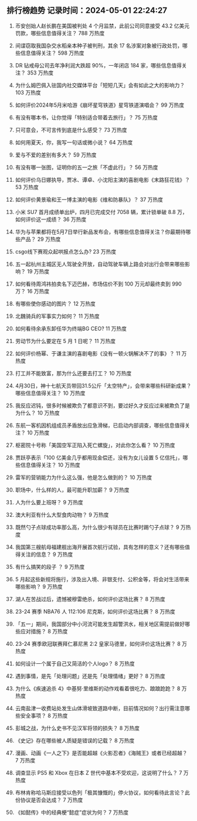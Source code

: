 
## 排行榜趋势 记录时间：2024-05-01 22:24:27
  
  1. 币安创始人赵长鹏在美国被判处 4 个月监禁，此前公司同意接受 43.2 亿美元罚款，哪些信息值得关注？ 788 万热度
    
  2. 间谍窃取我国杂交水稻亲本种子被判刑，其余 17 名涉案对象被行政处罚，哪些信息值得关注？ 598 万热度
    
  3. DR 钻戒母公司去年净利润大跌超 90%，一年闭店 184 家，哪些信息值得关注？ 353 万热度
    
  4. 为什么姆巴佩入驻国内社交媒体平台「短短几天」会有如此之大的影响力？ 103 万热度
    
  5. 如何评价2024年5月米哈游《崩坏星穹铁道》星穹铁道演唱会？ 99 万热度
    
  6. 有没有哪本书，让你觉得「特别适合带着去旅行」？ 75 万热度
    
  7. 只可意会，不可言传到底是什么感受？ 73 万热度
    
  8. 如何用夏天，你，我写一句话或微小说？ 64 万热度
    
  9. 爱与不爱的差别有多大？ 59 万热度
    
  10. 有没有哪一张图，证明你的五一之旅「不虚此行」？ 56 万热度
    
  11. 如何评价乌日娜执导，贾冰、谭卓、小沈阳主演的喜剧电影《末路狂花钱》？ 53 万热度
    
  12. 如何评价黄景瑜和王一博主演的电影《维和防暴队》？ 37 万热度
    
  13. 小米 SU7 首月成绩单出炉，四月已完成交付 7058 辆，累计锁单破 8.8 万，如何评价这一成绩？ 36 万热度
    
  14. 华为与苹果都将在5月7日举行新品发布会，有哪些信息值得关注？你最期待哪些产品？ 29 万热度
    
  15. csgo线下赛观众起哄报点怎么办? 23 万热度
    
  16. 五一起杭州主城区无人驾驶全开放，自动驾驶车辆上路会对出行会带来哪些影响？ 19 万热度
    
  17. 如何看待周鸿祎拍卖名下迈巴赫，市场估价不到 100 万元却最终卖到 990 万？ 16 万热度
    
  18. 有哪些使你感动的图片？ 12 万热度
    
  19. 北魏骑兵的军事实力如何？ 11 万热度
    
  20. 如何看待余承东卸任华为终端BG CEO? 11 万热度
    
  21. 劳动节为什么要定在 5 月 1 日呢？ 11 万热度
    
  22. 如何评价杨幂、于谦主演的喜剧电影《没有一顿火锅解决不了的事》？ 11 万热度
    
  23. 打工并不能致富，那为什么还要去打工？ 10 万热度
    
  24. 4月30日，神十七航天员带回31.5公斤「太空特产」，会带来哪些科研新成果？哪些信息值得关注？ 10 万热度
    
  25. 我反应迟钝，很多时候被欺负了都意识不到，要过好久才反应过来被欺负了是为什么？ 10 万热度
    
  26. 东航一客机因机组成员矛盾放出应急滑梯，已启动内部调查，哪些信息值得关注？ 10 万热度
    
  27. 枢密院十号称「美国空军正陷入死亡螺旋」，对此你怎么看？ 10 万热度
    
  28. 贾跃亭表示「100 亿美金几乎都用现金偿还，没有为女儿设置 5 亿信托」，哪些信息值得关注？ 10 万热度
    
  29. 雷军的营销能力为什么这么强，他是怎么做到的？ 10 万热度
    
  30. 职场中，什么样的人，最可能升职加薪？ 9 万热度
    
  31. 人为什么要上班呀？ 9 万热度
    
  32. 澳大利亚有什么大型食肉动物？ 9 万热度
    
  33. 既然勺子点球成功率那么高，为什么很少有球员在比赛时踢勺子点球？ 9 万热度
    
  34. 我国第三艘航母福建舰出海开展首次航行试验，具有怎样的意义？还有哪些值得关注的信息？ 9 万热度
    
  35. 有什么搞笑的段子 ？ 9 万热度
    
  36. 5 月起这些新规将施行，涉及出入境、非银支付、公积金等，将会对生活带来哪些影响？ 9 万热度
    
  37. 湖人在苦战过后，遗憾被穆雷绝杀，如何评价这场比赛？ 8 万热度
    
  38. 23-24 赛季 NBA76 人 112:106 尼克斯，如何评价这场比赛？ 8 万热度
    
  39. 「五一」期间，我国部分中小河流可能发生超警洪水，相关地区需提前做好哪些应对措施？ 8 万热度
    
  40. 23-24 赛季欧冠联赛拜仁慕尼黑 2:2 皇家马德里，如何评价这场比赛？ 8 万热度
    
  41. 如何设计一个属于自己又简洁的个人logo？ 8 万热度
    
  42. 遇到事情，是先「处理问题」还是先「处理情绪」更好？ 8 万热度
    
  43. 为什么《疾速追杀 4》中基努·里维斯的动作戏看着很吃力、踉踉跄跄？ 8 万热度
    
  44. 云南盐津一收费站处发生山体滑坡致道路中断，目前情况如何？出行需注意哪些安全事项？ 8 万热度
    
  45. 彭城之战，为什么史书不见汉军将领的损失？ 8 万热度
    
  46. 《史记》存在哪些被人质疑是错误的记载？ 8 万热度
    
  47. 漫画、动画《一人之下》是否能超越《火影忍者》《海贼王》或者已经超越？ 7 万热度
    
  48. 调查显示 PS5 和 Xbox 在日本 Z 世代中基本不受欢迎，这说明了什么？ 7 万热度
    
  49. 布林肯称哈马斯应接受以色列「极其慷慨的」停火协议，如何看待此言论？此份协议是否会达成？ 7 万热度
    
  50. 《如懿传》中的经典梗“懿症”症状为何？ 7 万热度
    